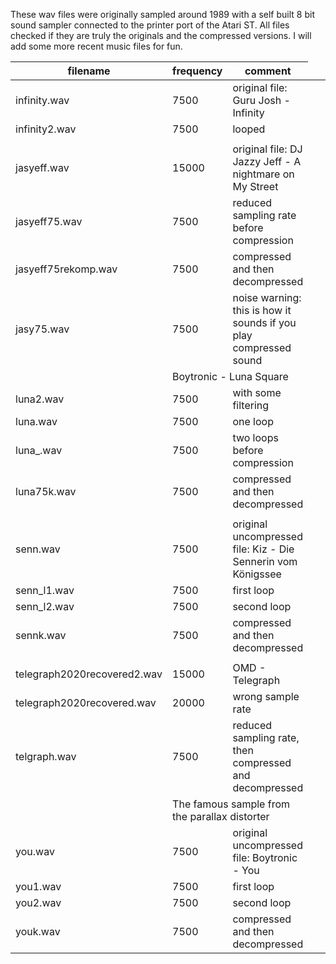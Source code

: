 These wav files were originally sampled around 1989
with a self built 8 bit sound sampler connected to
the printer port of the Atari ST. All files
checked if they are truly the originals and the compressed versions.
I will add some more recent music files for fun.

| filename | frequency | comment |
|----------|-----------|---------|
|infinity.wav | 7500   | original file: Guru Josh - Infinity |  
|infinity2.wav | 7500 | looped |
| |
|jasyeff.wav | 15000 | original file: DJ Jazzy Jeff - A nightmare on My Street
|jasyeff75.wav | 7500 | reduced sampling rate before compression
|jasyeff75rekomp.wav | 7500 | compressed and then decompressed
|jasy75.wav | 7500 | noise warning: this is how it sounds if you play compressed sound
|<td colspan=2>Boytronic - Luna Square 
|luna2.wav | 7500 | with some filtering
|luna.wav | 7500 | one loop
|luna_.wav | 7500 | two loops before compression
|luna75k.wav | 7500 | compressed and then decompressed
| |
|senn.wav | 7500 | original uncompressed file: Kiz - Die Sennerin vom Königssee 
|senn_l1.wav | 7500 | first loop
|senn_l2.wav | 7500 | second loop
|sennk.wav | 7500 | compressed and then decompressed
| |
|telegraph2020recovered2.wav | 15000 | OMD - Telegraph
|telegraph2020recovered.wav | 20000 | wrong sample rate
|telgraph.wav | 7500 | reduced sampling rate, then compressed and decompressed
|<td colspan=2>The famous sample from the parallax distorter 
|you.wav | 7500 | original uncompressed file: Boytronic - You
|you1.wav | 7500 | first loop
|you2.wav | 7500 | second loop
|youk.wav | 7500 | compressed and then decompressed

